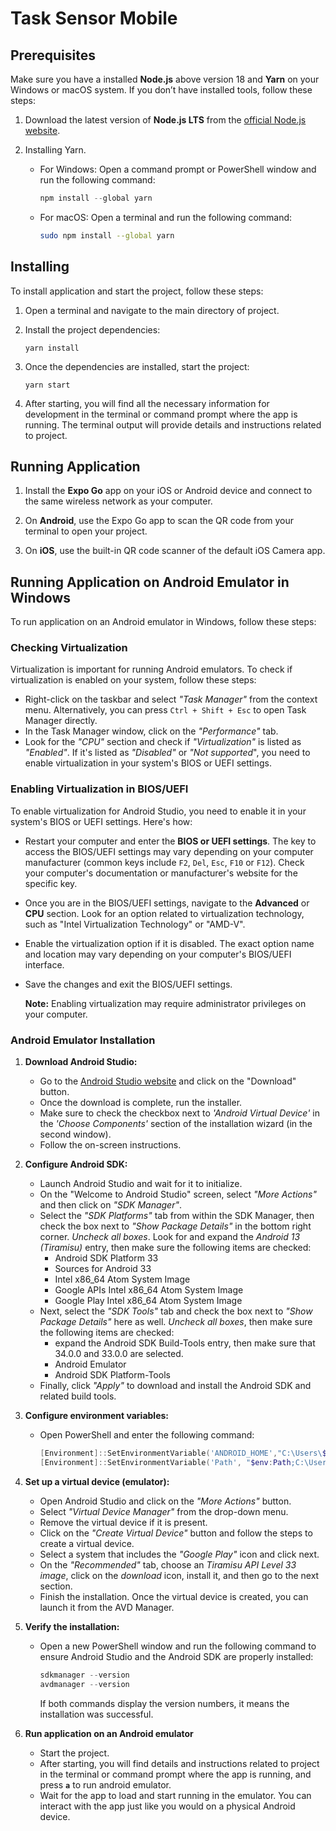 # Task Sensor Mobile

## Prerequisites

Make sure you have a installed **Node.js** above version 18 and **Yarn** on your Windows or macOS system. If you don’t have installed tools, follow these steps:

1. Download the latest version of **Node.js LTS** from the [official Node.js website](https://nodejs.org).

2. Installing Yarn.

   - For Windows:
     Open a command prompt or PowerShell window and run the following command:

     ```powershell
     npm install --global yarn
     ```

   - For macOS:
     Open a terminal and run the following command:

     ```bash
     sudo npm install --global yarn
     ```

## Installing

To install application and start the project, follow these steps:

1. Open a terminal and navigate to the main directory of project.

2. Install the project dependencies:

   ```shell
   yarn install
   ```

3. Once the dependencies are installed, start the project:

   ```shell
   yarn start
   ```

4. After starting, you will find all the necessary information for development in the terminal or command prompt where the app is running. The terminal output will provide details and instructions related to project.

## Running Application

1. Install the **Expo Go** app on your iOS or Android device and connect to the same wireless network as your computer.

2. On **Android**, use the Expo Go app to scan the QR code from your terminal to open your project.

3. On **iOS**, use the built-in QR code scanner of the default iOS Camera app.

## Running Application on Android Emulator in Windows

To run application on an Android emulator in Windows, follow these steps:

### Checking Virtualization

Virtualization is important for running Android emulators. To check if virtualization is enabled on your system, follow these steps:

- Right-click on the taskbar and select _"Task Manager"_ from the context menu. Alternatively, you can press `Ctrl + Shift + Esc` to open Task Manager directly.
- In the Task Manager window, click on the _"Performance"_ tab.
- Look for the _"CPU"_ section and check if _"Virtualization"_ is listed as _"Enabled"_. If it's listed as _"Disabled"_ or _"Not supported_", you need to enable virtualization in your system's BIOS or UEFI settings.

### Enabling Virtualization in BIOS/UEFI

To enable virtualization for Android Studio, you need to enable it in your system's BIOS or UEFI settings. Here's how:

- Restart your computer and enter the **BIOS or UEFI settings**. The key to access the BIOS/UEFI settings may vary depending on your computer manufacturer (common keys include `F2`, `Del`, `Esc`, `F10` or `F12`). Check your computer's documentation or manufacturer's website for the specific key.

- Once you are in the BIOS/UEFI settings, navigate to the **Advanced** or **CPU** section. Look for an option related to virtualization technology, such as "Intel Virtualization Technology" or "AMD-V".

- Enable the virtualization option if it is disabled. The exact option name and location may vary depending on your computer's BIOS/UEFI interface.

- Save the changes and exit the BIOS/UEFI settings.

  **Note:** Enabling virtualization may require administrator privileges on your computer.

### Android Emulator Installation

1. **Download Android Studio:**

   - Go to the [Android Studio website](https://developer.android.com/studio) and click on the "Download" button.
   - Once the download is complete, run the installer.
   - Make sure to check the checkbox next to _'Android Virtual Device'_ in the _'Choose Components'_ section of the installation wizard (in the second window).
   - Follow the on-screen instructions.

2. **Configure Android SDK:**

   - Launch Android Studio and wait for it to initialize.
   - On the "Welcome to Android Studio" screen, select _"More Actions"_ and then click on _"SDK Manager"_.
   - Select the _"SDK Platforms"_ tab from within the SDK Manager, then check the box next to _"Show Package Details"_ in the bottom right corner. _Uncheck all boxes_. Look for and expand the _Android 13 (Tiramisu)_ entry, then make sure the following items are checked:
     - Android SDK Platform 33
     - Sources for Android 33
     - Intel x86_64 Atom System Image
     - Google APIs Intel x86_64 Atom System Image
     - Google Play Intel x86_64 Atom System Image
   - Next, select the _"SDK Tools"_ tab and check the box next to _"Show Package Details"_ here as well. _Uncheck all boxes_, then make sure the following items are checked:
     - expand the Android SDK Build-Tools entry, then make sure that 34.0.0 and 33.0.0 are selected.
     - Android Emulator
     - Android SDK Platform-Tools
   - Finally, click _"Apply"_ to download and install the Android SDK and related build tools.

3. **Configure environment variables:**

   - Open PowerShell and enter the following command:

     ```powershell
     [Environment]::SetEnvironmentVariable('ANDROID_HOME',"C:\Users\$env:USERNAME\Android\Sdk", 'User')
     [Environment]::SetEnvironmentVariable('Path', "$env:Path;C:\Users\$env:USERNAME\Android\Sdk\platform-tools", 'User')
     ```

4. **Set up a virtual device (emulator):**

   - Open Android Studio and click on the _"More Actions"_ button.
   - Select _"Virtual Device Manager"_ from the drop-down menu.
   - Remove the virtual device if it is present.
   - Click on the _"Create Virtual Device"_ button and follow the steps to create a virtual device.
   - Select a system that includes the _"Google Play"_ icon and click next.
   - On the _"Recommended"_ tab, choose an _Tiramisu API Level 33 image_, click on the _download_ icon, install it, and then go to the next section.
   - Finish the installation. Once the virtual device is created, you can launch it from the AVD Manager.

5. **Verify the installation:**

   - Open a new PowerShell window and run the following command to ensure Android Studio and the Android SDK are properly installed:

     ```powershell
     sdkmanager --version
     avdmanager --version
     ```

     If both commands display the version numbers, it means the installation was successful.

6. **Run application on an Android emulator**

   - Start the project.
   - After starting, you will find details and instructions related to project in the terminal or command prompt where the app is running, and press **`a`** to run android emulator.
   - Wait for the app to load and start running in the emulator. You can interact with the app just like you would on a physical Android device.
